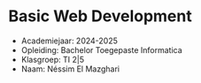 # Basic Web Development

- Academiejaar: 2024-2025
- Opleiding: Bachelor Toegepaste Informatica
- Klasgroep: TI 2|5
- Naam: Néssim El Mazghari

